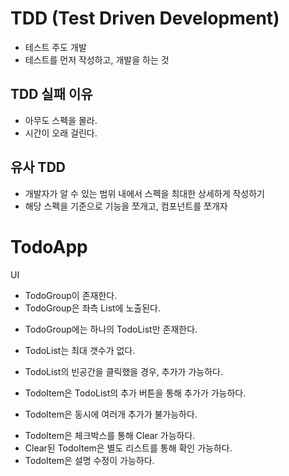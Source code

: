 # TDD (Test Driven Development)
* 테스트 주도 개발
* 테스트를 먼저 작성하고, 개발을 하는 것

## TDD 실패 이유
* 아무도 스펙을 몰라.
* 시간이 오래 걸린다.

## 유사 TDD
* 개발자가 알 수 있는 범위 내에서 스펙을 최대한 상세하게 작성하기
* 해당 스펙을 기준으로 기능을 쪼개고, 컴포넌트를 쪼개자

# TodoApp
UI
* TodoGroup이 존재한다.
* TodoGroup은 좌측 List에 노출된다.
<!-- * TodoGroup의 제목이 TodoList 상단에 노출된다. -->
* TodoGroup에는 하나의 TodoList만 존재한다.

* TodoList는 최대 갯수가 없다.
* TodoList의 빈공간을 클릭했을 경우, 추가가 가능하다.
* TodoItem은 TodoList의 추가 버튼을 통해 추가가 가능하다.

* TodoItem은 동시에 여러개 추가가 불가능하다.
<!-- * TodoItem은 설명을 가지고 있다. -->
* TodoItem은 체크박스를 통해 Clear 가능하다.
* Clear된 TodoItem은 별도 리스트를 통해 확인 가능하다.
* TodoItem은 설명 수정이 가능하다.
